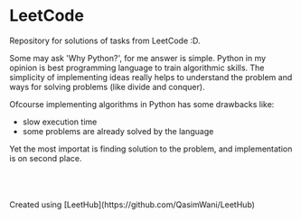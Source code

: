 # LeetCode

Repository for solutions of tasks from LeetCode :D.

Some may ask 'Why Python?', for me answer is simple. Python in my opinion is best programming language to train algorithmic skills.
The simplicity of implementing ideas really helps to understand the problem and ways for solving problems (like divide and conquer).

Ofcourse implementing algorithms in Python has some drawbacks like:
- slow execution time 
- some problems are already solved by the language 

Yet the most importat is finding solution to the problem, and implementation is on second place.







<br />
<br />
<br />
Created using [LeetHub](https://github.com/QasimWani/LeetHub)
